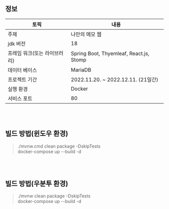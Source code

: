 ## 정보
| 토픽 | 내용 |
| - | - |
| 주제 | 나만의 메모 웹 |
| jdk 버전 | 18 |
| 프레임 워크(또는 라이브러리) |  Spring Boot, Thyemleaf, React.js, Stomp |
| 데이터 베이스 | MariaDB |
| 프로젝트 기간 | 2022.11.20. ~ 2022.12.11. (21일간) |
| 실행 환경 | Docker |
| 서비스 포트 | 80 |

<br>
<br>

## 빌드 방법(윈도우 환경)
> ./mvnw.cmd clean package -DskipTests <br>
> docker-compose up --build -d

<br>
<br>

## 빌드 방법(우분투 환경)
> ./mvnw clean package -DskipTests <br>
> docker-compose up --build -d 
